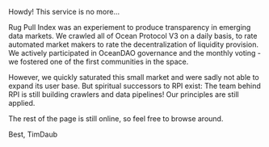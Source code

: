 Howdy! This service is no more...

Rug Pull Index was an experiement to produce transparency in emerging data markets. We crawled all of Ocean Protocol V3 on a daily basis, to rate automated market makers to rate the decentralization of liquidity provision. We actively participated in OceanDAO governance and the monthly voting - we fostered one of the first communities in the space.

However, we quickly saturated this small market and were sadly not able to expand its user base. But spiritual successors to RPI exist: The team behind RPI is still building crawlers and data pipelines! Our principles are still applied.

The rest of the page is still online, so feel free to browse around.

Best, TimDaub
